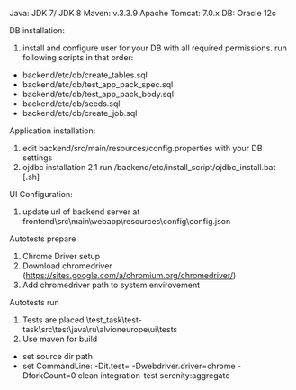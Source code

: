 Java: JDK 7/ JDK 8
Maven: v.3.3.9
Apache Tomcat: 7.0.x
DB: Oracle 12c

DB installation:
1. install and configure user for your DB with all required permissions.
run following scripts in that order:
- backend/etc/db/create_tables.sql
- backend/etc/db/test_app_pack_spec.sql
- backend/etc/db/test_app_pack_body.sql
- backend/etc/db/seeds.sql
- backend/etc/db/create_job.sql

Application installation:
1. edit backend/src/main/resources/config.properties with your DB settings
2. ojdbc installation
2.1 run /backend/etc/install_script/ojdbc_install.bat [.sh]

UI Configuration:
1. update url of backend server at  frontend\src\main\webapp\resources\config\config.json 


Autotests prepare

1. Chrome Driver setup
2. Download chromedriver (https://sites.google.com/a/chromium.org/chromedriver/)
3. Add chromedriver path to  system envirovement

Autotests run
1. Tests are placed  \test_task\test-task\src\test\java\ru\alvioneurope\ui\tests
2. Use maven for build 
- set source dir path
- set CommandLine: -Dit.test=<test class reference> -Dwebdriver.driver=chrome -DforkCount=0 clean integration-test serenity:aggregate
